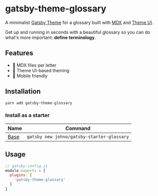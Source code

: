 # gatsby-theme-glossary

A minimalist [Gatsby Theme](https://gatsbyjs.org/docs/themes)
for a glossary built with [MDX](https://mdxjs.com)
and [Theme UI](https://theme-ui.com).

Get up and running in seconds with a beautiful glossary so
you can do what's more important: **define terminology**.

## Features

- 📑 MDX files per letter
- 🎨 Theme UI-based theming
- 📱 Mobile friendly

## Installation

```
yarn add gatsby-theme-glossary
```

### Install as a starter

Name | Command
---- | -------
[Base](https://github.com/johno/gatsby-starter-glossary) | `gatsby new johno/gatsby-starter-glossary`

## Usage

```js
// gatsby-config.js
module.exports = {
  plugins: [
    'gatsby-theme-glossary'
  ]
}
```

